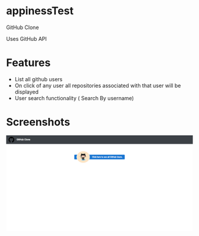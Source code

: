# appinessTest
GitHub Clone

Uses GitHub API

# Features
- List all github users 
- On click of any user all repositories associated with that user will be displayed
- User search functionality ( Search By username)

# Screenshots
![Welcome Screen](screenshots/homePage.png)
